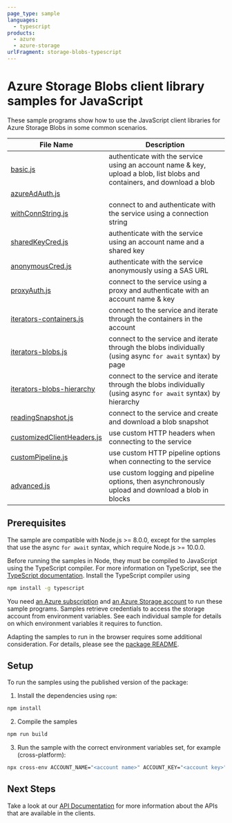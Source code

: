 ```yaml
---
page_type: sample
languages:
  - typescript
products:
  - azure
  - azure-storage
urlFragment: storage-blobs-typescript
---
```


# Azure Storage Blobs client library samples for JavaScript

These sample programs show how to use the JavaScript client libraries for Azure Storage Blobs in some common scenarios.

| **File Name**                                          | **Description**                                                                                                          |
| ------------------------------------------------------ | ------------------------------------------------------------------------------------------------------------------------ |
| [basic.js][basic]                                      | authenticate with the service using an account name & key, upload a blob, list blobs and containers, and download a blob |
| [azureAdAuth.js][azureadauth]                          |                                                                                                                          | connect to and authenticate with the service using an AzureAD account |
| [withConnString.js][withconnstring]                    | connect to and authenticate with the service using a connection string                                                   |
| [sharedKeyCred.js][sharedkeycred]                      | authenticate with the service using an account name and a shared key                                                     |
| [anonymousCred.js][anonymouscred]                      | authenticate with the service anonymously using a SAS URL                                                                |
| [proxyAuth.js][proxyauth]                              | connect to the service using a proxy and authenticate with an account name & key                                         |
| [iterators-containers.js][iterators-containers]        | connect to the service and iterate through the containers in the account                                                 |
| [iterators-blobs.js][iterators-blobs]                  | connect to the service and iterate through the blobs individually (using async `for await` syntax) by page               |
| [iterators-blobs-hierarchy][iterators-blobs-hierarchy] | connect to the service and iterate through the blobs individually (using async `for await` syntax) by hierarchy          |
| [readingSnapshot.js][readingsnapshot]                  | connect to the service and create and download a blob snapshot                                                           |
| [customizedClientHeaders.js][customheaders]            | use custom HTTP headers when connecting to the service                                                                   |
| [customPipeline.js][custompipeline]                    | use custom HTTP pipeline options when connecting to the service                                                          |
| [advanced.js][advanced]                                | use custom logging and pipeline options, then asynchronously upload and download a blob in blocks                        |

## Prerequisites

The sample are compatible with Node.js >= 8.0.0, except for the samples that use the async `for await` syntax, which require Node.js >= 10.0.0.

Before running the samples in Node, they must be compiled to JavaScript using the TypeScript compiler. For more information on TypeScript, see the [TypeScript documentation][typescript]. Install the TypeScript compiler using

```bash
npm install -g typescript
```

You need [an Azure subscription][freesub] and [an Azure Storage account][azstorage] to run these sample programs. Samples retrieve credentials to access the storage account from environment variables. See each individual sample for details on which environment variables it requires to function.

Adapting the samples to run in the browser requires some additional consideration. For details, please see the [package README][package].

## Setup

To run the samples using the published version of the package:

1. Install the dependencies using `npm`:

```bash
npm install
```

2. Compile the samples

```bash
npm run build
```

3. Run the sample with the correct environment variables set, for example (cross-platform):

```bash
npx cross-env ACCOUNT_NAME="<account name>" ACCOUNT_KEY="<account key>" node dist/basic.js
```

## Next Steps

Take a look at our [API Documentation][apiref] for more information about the APIs that are available in the clients.

[azureadauth]: https://github.com/Azure/azure-sdk-for-js/tree/master/sdk/storage/storage-blob/samples/typescript/azureAdAuth.ts
[basic]: https://github.com/Azure/azure-sdk-for-js/tree/master/sdk/storage/storage-blob/samples/typescript/basic.ts
[proxyauth]: https://github.com/Azure/azure-sdk-for-js/tree/master/sdk/storage/storage-blob/samples/typescript/proxyAuth.ts
[withconnstring]: https://github.com/Azure/azure-sdk-for-js/tree/master/sdk/storage/storage-blob/samples/typescript/withConnString.ts
[iterators-containers]: https://github.com/Azure/azure-sdk-for-js/tree/master/sdk/storage/storage-blob/samples/typescript/iterators-containers.ts
[iterators-blobs]: https://github.com/Azure/azure-sdk-for-js/tree/master/sdk/storage/storage-blob/samples/typescript/iterators-blobs.ts
[iterators-blobs-hierarchy]: https://github.com/Azure/azure-sdk-for-js/tree/master/sdk/storage/storage-blob/samples/typescript/iterators-blobs-hierarchy.ts
[sharedkeycred]: https://github.com/Azure/azure-sdk-for-js/tree/master/sdk/storage/storage-blob/samples/typescript/sharedKeyCred.ts
[anonymouscred]: https://github.com/Azure/azure-sdk-for-js/tree/master/sdk/storage/storage-blob/samples/typescript/anonymousCred.ts
[custompipeline]: https://github.com/Azure/azure-sdk-for-js/tree/master/sdk/storage/storage-blob/samples/typescript/customPipeline.ts
[customheaders]: https://github.com/Azure/azure-sdk-for-js/tree/master/sdk/storage/storage-blob/samples/typescript/customizedClientHeaders.ts
[advanced]: https://github.com/Azure/azure-sdk-for-js/tree/master/sdk/storage/storage-blob/samples/typescript/advanced.ts
[readingsnapshot]: https://github.com/Azure/azure-sdk-for-js/tree/master/sdk/storage/storage-blob/samples/typescript/readingSnapshot.ts
[apiref]: https://docs.microsoft.com/javascript/api/@azure/storage-file-share
[azstorage]: https://docs.microsoft.com/azure/storage/common/storage-account-overview
[freesub]: https://azure.microsoft.com/free/
[package]: https://github.com/Azure/azure-sdk-for-js/tree/master/sdk/storage/storage-file-share/README.md
[typescript]: https://www.typescriptlang.org/docs/home.html
